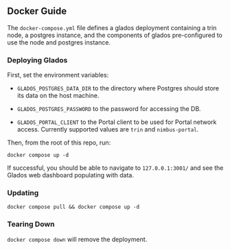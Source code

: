 ## Docker Guide

The `docker-compose.yml` file defines a glados deployment containing a trin node, a postgres instance, and the components of glados pre-configured to use the node and postgres instance.

### Deploying Glados

First, set the environment variables:

- `GLADOS_POSTGRES_DATA_DIR` to the directory where Postgres should store its data on the host machine.

- `GLADOS_POSTGRES_PASSWORD` to the password for accessing the DB.

- `GLADOS_PORTAL_CLIENT` to the Portal client to be used for Portal network
access. Currently supported values are `trin` and `nimbus-portal`.

Then, from the root of this repo, run:

`docker compose up -d`

If successful, you should be able to navigate to `127.0.0.1:3001/` and see the Glados web dashboard populating with data.

### Updating

`docker compose pull && docker compose up -d`

### Tearing Down

`docker compose down` will remove the deployment.
